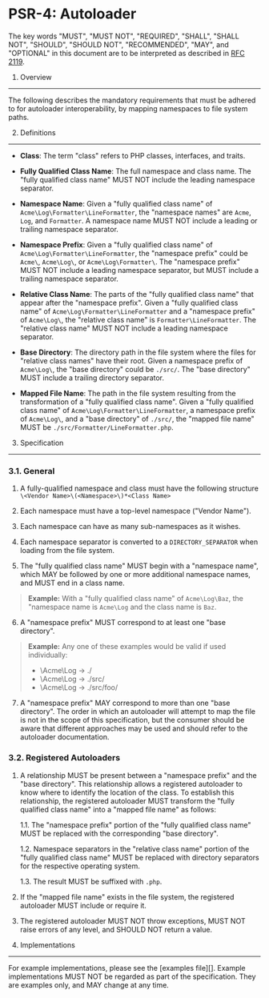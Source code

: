 PSR-4: Autoloader
=================

The key words "MUST", "MUST NOT", "REQUIRED", "SHALL", "SHALL NOT", "SHOULD",
"SHOULD NOT", "RECOMMENDED", "MAY", and "OPTIONAL" in this document are to be
interpreted as described in [RFC 2119](http://tools.ietf.org/html/rfc2119).


1. Overview
-----------

The following describes the mandatory requirements that must be adhered to 
for autoloader interoperability, by mapping namespaces to file system paths.


2. Definitions
--------------

- **Class**: The term "class" refers to PHP classes, interfaces, and traits.

- **Fully Qualified Class Name**: The full namespace and class name. The
  "fully qualified class name" MUST NOT include the leading namespace
  separator.

- **Namespace Name**: Given a "fully qualified class name" of
  `Acme\Log\Formatter\LineFormatter`, the "namespace names" are `Acme`, `Log`, and `Formatter`. A
  namespace name MUST NOT include a leading or trailing namespace separator.
  
- **Namespace Prefix**: Given a "fully qualified class name" of
  `Acme\Log\Formatter\LineFormatter`, the "namespace prefix" could be `Acme\`, `Acme\Log\`, or
  `Acme\Log\Formatter\`. The "namespace prefix" MUST NOT include a leading namespace
  separator, but MUST include a trailing namespace separator.

- **Relative Class Name**: The parts of the "fully qualified class name" that
  appear after the "namespace prefix". Given a "fully qualified class name" of
  `Acme\Log\Formatter\LineFormatter` and a "namespace prefix" of `Acme\Log\`, the "relative
  class name" is `Formatter\LineFormatter`. The "relative class name" MUST NOT include a
  leading namespace separator.

- **Base Directory**: The directory path in the file system where the files
  for "relative class names" have their root. Given a namespace prefix of
  `Acme\Log\`, the "base directory" could be `./src/`.
  The "base directory" MUST include a trailing directory separator.

- **Mapped File Name**: The path in the file system resulting from the
  transformation of a "fully qualified class name". Given a "fully qualified
  class name" of `Acme\Log\Formatter\LineFormatter`, a namespace prefix of `Acme\Log\`, and a
  "base directory" of `./src/`, the "mapped file name"
  MUST be `./src/Formatter/LineFormatter.php`.


3. Specification
----------------

### 3.1. General

1. A fully-qualified namespace and class must have the following
  structure `\<Vendor Name>\(<Namespace>\)*<Class Name>`

2. Each namespace must have a top-level namespace ("Vendor Name").

3. Each namespace can have as many sub-namespaces as it wishes.

4. Each namespace separator is converted to a `DIRECTORY_SEPARATOR` when
  loading from the file system.

5. The "fully qualified class name" MUST begin with a "namespace name", which 
MAY be followed by one or more additional namespace names, and MUST end in 
a class name.

  > **Example:** With a "fully qualified class name" of `Acme\Log\Baz`, 
  > the "namespace name is `Acme\Log` and the class name is `Baz`.

6. A "namespace prefix" MUST correspond to at least one "base directory".

  > **Example:** Any one of these examples would be valid if used
  > individually:
  >
  > * \Acme\Log -> ./
  > * \Acme\Log -> ./src/
  > * \Acme\Log -> ./src/foo/

7. A "namespace prefix" MAY correspond to more than one "base directory". The 
order in which an autoloader will attempt to map the file is not in the scope 
of this specification, but the consumer should be aware that different 
approaches may be used and should refer to the autoloader documentation.

### 3.2. Registered Autoloaders

1. A relationship MUST be present between a "namespace prefix" and the "base
directory". This relationship allows a registered autoloader to know where to
identify the location of the class. To establish this relationship, the
registered autoloader MUST transform the "fully qualified class name" into a
"mapped file name" as follows:

    1.1. The "namespace prefix" portion of the "fully qualified class name"
    MUST be replaced with the corresponding "base directory".

    1.2. Namespace separators in the "relative class name" portion of the
    "fully qualified class name" MUST be replaced with directory separators
    for the respective operating system.

    1.3. The result MUST be suffixed with `.php`.

2. If the "mapped file name" exists in the file system, the registered
autoloader MUST include or require it.

3. The registered autoloader MUST NOT throw exceptions, MUST NOT raise errors
of any level, and SHOULD NOT return a value.


4. Implementations
------------------

For example implementations, please see the [examples file][]. Example
implementations MUST NOT be regarded as part of the specification. They are
examples only, and MAY change at any time.

[examples]: psr-4-autoloader-examples.php
